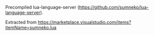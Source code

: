 Precompiled lua-language-server (https://github.com/sumneko/lua-language-server).

Extracted from https://marketplace.visualstudio.com/items?itemName=sumneko.lua
